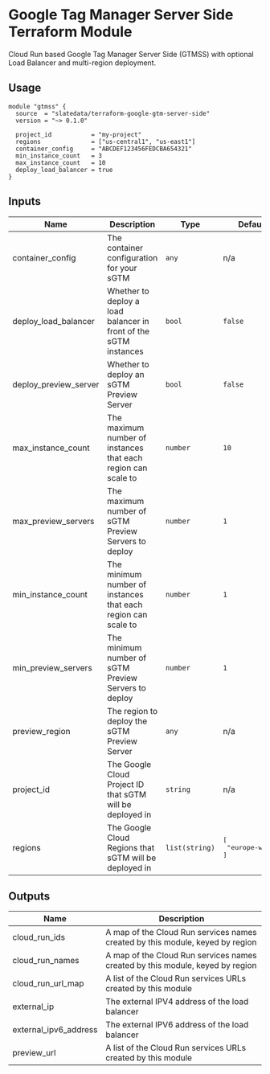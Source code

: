 # Google Tag Manager Server Side Terraform Module

Cloud Run based Google Tag Manager Server Side (GTMSS) with optional Load Balancer and multi-region deployment.

## Usage

```hcl
module "gtmss" {
  source  = "slatedata/terraform-google-gtm-server-side"
  version = "~> 0.1.0"

  project_id           = "my-project"
  regions              = ["us-central1", "us-east1"]
  container_config     = "ABCDEF123456FEDCBA654321"
  min_instance_count   = 3
  max_instance_count   = 10
  deploy_load_balancer = true
}
```
<!-- BEGINNING OF PRE-COMMIT-TERRAFORM DOCS HOOK -->
## Inputs

| Name | Description | Type | Default | Required |
|------|-------------|------|---------|:--------:|
| container\_config | The container configuration for your sGTM | `any` | n/a | yes |
| deploy\_load\_balancer | Whether to deploy a load balancer in front of the sGTM instances | `bool` | `false` | no |
| deploy\_preview\_server | Whether to deploy an sGTM Preview Server | `bool` | `false` | no |
| max\_instance\_count | The maximum number of instances that each region can scale to | `number` | `10` | no |
| max\_preview\_servers | The maximum number of sGTM Preview Servers to deploy | `number` | `1` | no |
| min\_instance\_count | The minimum number of instances that each region can scale to | `number` | `1` | no |
| min\_preview\_servers | The minimum number of sGTM Preview Servers to deploy | `number` | `1` | no |
| preview\_region | The region to deploy the sGTM Preview Server | `any` | n/a | yes |
| project\_id | The Google Cloud Project ID that sGTM will be deployed in | `string` | n/a | yes |
| regions | The Google Cloud Regions that sGTM will be deployed in | `list(string)` | <pre>[<br>  "europe-west1"<br>]</pre> | no |

## Outputs

| Name | Description |
|------|-------------|
| cloud\_run\_ids | A map of the Cloud Run services names created by this module, keyed by region |
| cloud\_run\_names | A map of the Cloud Run services names created by this module, keyed by region |
| cloud\_run\_url\_map | A list of the Cloud Run services URLs created by this module |
| external\_ip | The external IPV4 address of the load balancer |
| external\_ipv6\_address | The external IPV6 address of the load balancer |
| preview\_url | A list of the Cloud Run services URLs created by this module |

<!-- END OF PRE-COMMIT-TERRAFORM DOCS HOOK -->